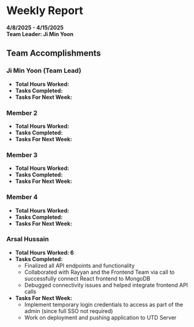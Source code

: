 # Weekly Report  
**4/8/2025 - 4/15/2025**  
**Team Leader: Ji Min Yoon**

## Team Accomplishments  
### Ji Min Yoon (Team Lead)
- **Total Hours Worked:**
- **Tasks Completed:**
- **Tasks For Next Week:**

### Member 2
- **Total Hours Worked:**
- **Tasks Completed:**
- **Tasks For Next Week:**

### Member 3
- **Total Hours Worked:**
- **Tasks Completed:**
- **Tasks For Next Week:**

### Member 4
- **Total Hours Worked:**
- **Tasks Completed:**
- **Tasks For Next Week:**

### Arsal Hussain
- **Total Hours Worked: 6**
- **Tasks Completed:**
  - Finalized all API endpoints and functionality
  - Collaborated with Rayyan and the Frontend Team via call to successfully connect React frontend to MongoDB
  - Debugged connectivity issues and helped integrate frontend API calls
- **Tasks For Next Week:**
  - Implement temporary login credentials to access as part of the admin (since full SSO not required)
  - Work on deployment and pushing application to UTD Server


